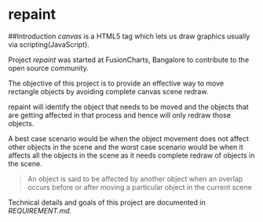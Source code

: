 repaint
=======

##Introduction
_canvas_ is a HTML5 tag which lets us draw graphics usually via scripting(JavaScript).  

Project *repaint* was started at FusionCharts, Bangalore to contribute to the open source community.

The objective of this project is to provide an effective way to move rectangle objects by avoiding complete canvas scene redraw.

repaint will identify the object that needs to be moved and the objects that are getting affected in that process 
and hence will only redraw those objects.

A best case scenario would be when the object movement does not affect other objects in the scene and the 
worst case scenario would be when it affects all the objects in the scene as it needs complete 
redraw of objects in the scene.
> An object is said to be affected by another object when an overlap occurs before or after moving a particular object in the current scene

Technical details and goals of this project are documented in *REQUIREMENT.md*.